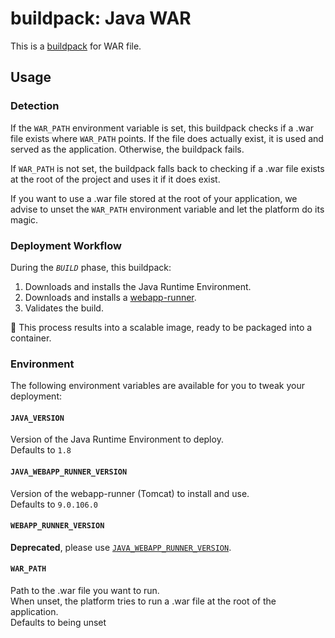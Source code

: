 # buildpack: Java WAR

This is a [buildpack](http://doc.scalingo.com/buildpacks) for WAR file.

## Usage

### Detection

If the `WAR_PATH` environment variable is set, this buildpack checks if a .war
file exists where `WAR_PATH` points. If the file does actually exist, it is
used and served as the application. Otherwise, the buildpack fails.

If `WAR_PATH` is not set, the buildpack falls back to checking if a .war file
exists at the root of the project and uses it if it does exist.

If you want to use a .war file stored at the root of your application, we
advise to unset the `WAR_PATH` environment variable and let the platform do its
magic.

### Deployment Workflow

During the *`BUILD`* phase, this buildpack:

1. Downloads and installs the Java Runtime Environment.
2. Downloads and installs a [webapp-runner](https://github.com/heroku/webapp-runner).
3. Validates the build.

:tada: This process results into a scalable image, ready to be packaged into a
container.

### Environment

The following environment variables are available for you to tweak your
deployment:

#### `JAVA_VERSION`

Version of the Java Runtime Environment to deploy.\
Defaults to `1.8`

#### `JAVA_WEBAPP_RUNNER_VERSION`

Version of the webapp-runner (Tomcat) to install and use.\
Defaults to `9.0.106.0`

#### `WEBAPP_RUNNER_VERSION`

**Deprecated**, please use [`JAVA_WEBAPP_RUNNER_VERSION`](#java_webapp_runner_version).

#### `WAR_PATH`

Path to the .war file you want to run.\
When unset, the platform tries to run a .war file at the root of the
application.\
Defaults to being unset
